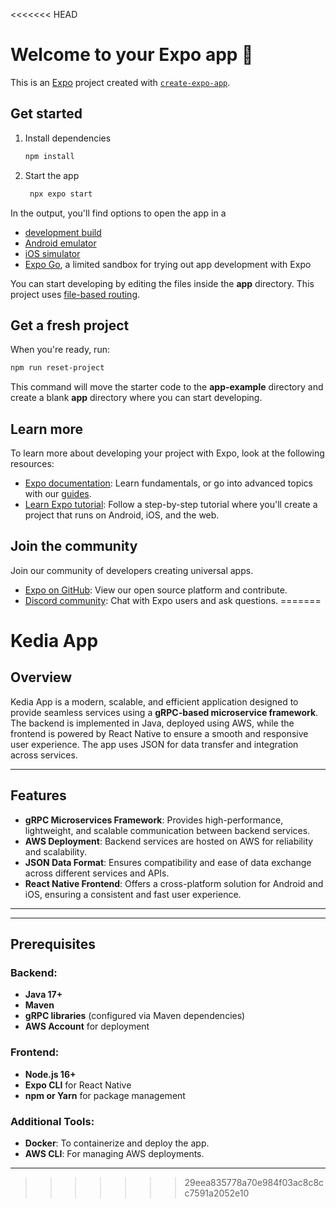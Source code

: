 <<<<<<< HEAD
# Welcome to your Expo app 👋

This is an [Expo](https://expo.dev) project created with [`create-expo-app`](https://www.npmjs.com/package/create-expo-app).

## Get started

1. Install dependencies

   ```bash
   npm install
   ```

2. Start the app

   ```bash
    npx expo start
   ```

In the output, you'll find options to open the app in a

- [development build](https://docs.expo.dev/develop/development-builds/introduction/)
- [Android emulator](https://docs.expo.dev/workflow/android-studio-emulator/)
- [iOS simulator](https://docs.expo.dev/workflow/ios-simulator/)
- [Expo Go](https://expo.dev/go), a limited sandbox for trying out app development with Expo

You can start developing by editing the files inside the **app** directory. This project uses [file-based routing](https://docs.expo.dev/router/introduction).

## Get a fresh project

When you're ready, run:

```bash
npm run reset-project
```

This command will move the starter code to the **app-example** directory and create a blank **app** directory where you can start developing.

## Learn more

To learn more about developing your project with Expo, look at the following resources:

- [Expo documentation](https://docs.expo.dev/): Learn fundamentals, or go into advanced topics with our [guides](https://docs.expo.dev/guides).
- [Learn Expo tutorial](https://docs.expo.dev/tutorial/introduction/): Follow a step-by-step tutorial where you'll create a project that runs on Android, iOS, and the web.

## Join the community

Join our community of developers creating universal apps.

- [Expo on GitHub](https://github.com/expo/expo): View our open source platform and contribute.
- [Discord community](https://chat.expo.dev): Chat with Expo users and ask questions.
=======
# Kedia App

## Overview

Kedia App is a modern, scalable, and efficient application designed to provide seamless services using a **gRPC-based microservice framework**. The backend is implemented in Java, deployed using AWS, while the frontend is powered by React Native to ensure a smooth and responsive user experience. The app uses JSON for data transfer and integration across services.

---

## Features

- **gRPC Microservices Framework**: Provides high-performance, lightweight, and scalable communication between backend services.
- **AWS Deployment**: Backend services are hosted on AWS for reliability and scalability.
- **JSON Data Format**: Ensures compatibility and ease of data exchange across different services and APIs.
- **React Native Frontend**: Offers a cross-platform solution for Android and iOS, ensuring a consistent and fast user experience.

---


---

## Prerequisites

### Backend:
- **Java 17+**
- **Maven**
- **gRPC libraries** (configured via Maven dependencies)
- **AWS Account** for deployment

### Frontend:
- **Node.js 16+**
- **Expo CLI** for React Native
- **npm or Yarn** for package management

### Additional Tools:
- **Docker**: To containerize and deploy the app.
- **AWS CLI**: For managing AWS deployments.

---
>>>>>>> 29eea835778a70e984f03ac8c8cc7591a2052e10

